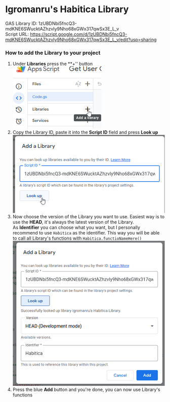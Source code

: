 # Igromanru's Habitica Library

GAS Library ID: 1zUBDNbi5fncQ3-mdKNE6SWucktAZhzvIy9Nho68xGWx317qwSx3E_L_v  
Script URL: https://script.google.com/d/1zUBDNbi5fncQ3-mdKNE6SWucktAZhzvIy9Nho68xGWx317qwSx3E_L_v/edit?usp=sharing

### How to add the Library to your project
1. Under **Libraries** press the **+'' button  
   ![add_lib](Resources/images/add_library.png)
2. Copy the Library ID, paste it into the **Script ID** field and press **Look up**
   ![paste_lib_id](Resources/images/paste_id.png)
3. Now choose the version of the Library you want to use. Easiest way is to use the **HEAD**, it's always the latest version of the Library.  
   As **Identifier** you can choose what you want, but I personally recommend to use `Habitica` as the identifier. This way you will be able to call all Library's functions with `Habitica.functioNameHere()`
   ![look-up_and_identifier](Resources/images/look-up_and_identifier.png)
4. Press the blue **Add** button and you're done, you can now use Library's functions